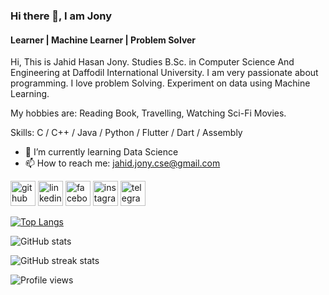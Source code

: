 ### Hi there 👋, I am Jony
#### Learner | Machine Learner | Problem Solver

Hi, This is Jahid Hasan Jony. Studies B.Sc. in Computer Science And Engineering at Daffodil International University. I am very passionate about programming. I love problem Solving. Experiment on data using Machine Learning.

My hobbies are: Reading Book, Travelling, Watching Sci-Fi Movies.

Skills: C / C++ / Java / Python / Flutter / Dart / Assembly

- 🌱 I’m currently learning Data Science 
- 📫 How to reach me: jahid.jony.cse@gmail.com 


[<img src='https://cdn.jsdelivr.net/npm/simple-icons@3.0.1/icons/github.svg' alt='github' height='40'>](https://github.com/jony-coder)  [<img src='https://cdn.jsdelivr.net/npm/simple-icons@3.0.1/icons/linkedin.svg' alt='linkedin' height='40'>](https://www.linkedin.com/in/jahid-hasan-jony/)  [<img src='https://cdn.jsdelivr.net/npm/simple-icons@3.0.1/icons/facebook.svg' alt='facebook' height='40'>](https://www.facebook.com/i.am.jonyy)  [<img src='https://cdn.jsdelivr.net/npm/simple-icons@3.0.1/icons/instagram.svg' alt='instagram' height='40'>](https://www.instagram.com/@captainjony/)  [<img src='https://cdn.jsdelivr.net/npm/simple-icons@3.0.1/icons/telegram.svg' alt='telegram' height='40'>](https://t.me/captainjony)  

[![Top Langs](https://github-readme-stats.vercel.app/api/top-langs/?username=jony-coder)](https://github.com/anuraghazra/github-readme-stats)

![GitHub stats](https://github-readme-stats.vercel.app/api?username=jony-coder&show_icons=true)  

![GitHub streak stats](https://github-readme-streak-stats.herokuapp.com/?user=jony-coder)  

![Profile views](https://gpvc.arturio.dev/jony-coder)  
